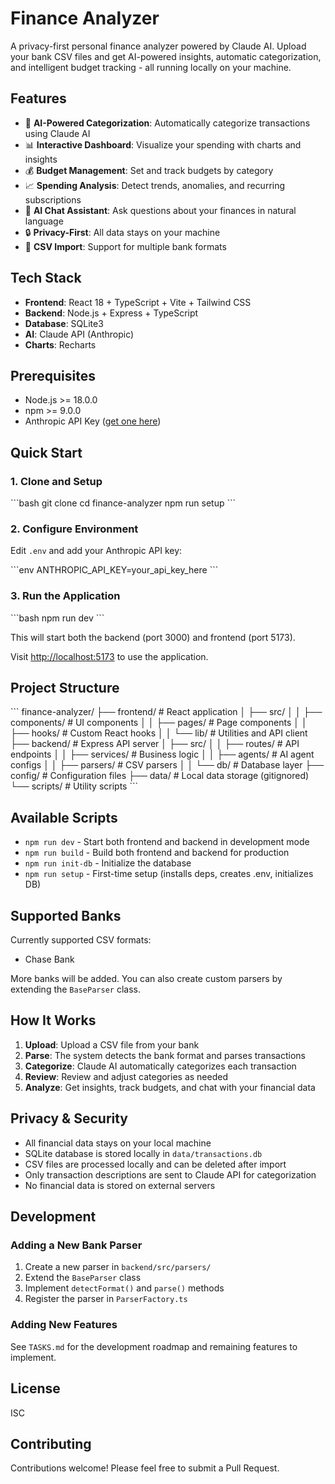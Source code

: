 # Finance Analyzer

A privacy-first personal finance analyzer powered by Claude AI. Upload your bank CSV files and get AI-powered insights, automatic categorization, and intelligent budget tracking - all running locally on your machine.

## Features

- 🤖 **AI-Powered Categorization**: Automatically categorize transactions using Claude AI
- 📊 **Interactive Dashboard**: Visualize your spending with charts and insights
- 💰 **Budget Management**: Set and track budgets by category
- 📈 **Spending Analysis**: Detect trends, anomalies, and recurring subscriptions
- 💬 **AI Chat Assistant**: Ask questions about your finances in natural language
- 🔒 **Privacy-First**: All data stays on your machine
- 📁 **CSV Import**: Support for multiple bank formats

## Tech Stack

- **Frontend**: React 18 + TypeScript + Vite + Tailwind CSS
- **Backend**: Node.js + Express + TypeScript
- **Database**: SQLite3
- **AI**: Claude API (Anthropic)
- **Charts**: Recharts

## Prerequisites

- Node.js >= 18.0.0
- npm >= 9.0.0
- Anthropic API Key ([get one here](https://console.anthropic.com/))

## Quick Start

### 1. Clone and Setup

\`\`\`bash
git clone <your-repo-url>
cd finance-analyzer
npm run setup
\`\`\`

### 2. Configure Environment

Edit `.env` and add your Anthropic API key:

\`\`\`env
ANTHROPIC_API_KEY=your_api_key_here
\`\`\`

### 3. Run the Application

\`\`\`bash
npm run dev
\`\`\`

This will start both the backend (port 3000) and frontend (port 5173).

Visit [http://localhost:5173](http://localhost:5173) to use the application.

## Project Structure

\`\`\`
finance-analyzer/
├── frontend/          # React application
│   ├── src/
│   │   ├── components/   # UI components
│   │   ├── pages/        # Page components
│   │   ├── hooks/        # Custom React hooks
│   │   └── lib/          # Utilities and API client
├── backend/           # Express API server
│   ├── src/
│   │   ├── routes/       # API endpoints
│   │   ├── services/     # Business logic
│   │   ├── agents/       # AI agent configs
│   │   ├── parsers/      # CSV parsers
│   │   └── db/           # Database layer
├── config/            # Configuration files
├── data/              # Local data storage (gitignored)
└── scripts/           # Utility scripts
\`\`\`

## Available Scripts

- `npm run dev` - Start both frontend and backend in development mode
- `npm run build` - Build both frontend and backend for production
- `npm run init-db` - Initialize the database
- `npm run setup` - First-time setup (installs deps, creates .env, initializes DB)

## Supported Banks

Currently supported CSV formats:
- Chase Bank

More banks will be added. You can also create custom parsers by extending the `BaseParser` class.

## How It Works

1. **Upload**: Upload a CSV file from your bank
2. **Parse**: The system detects the bank format and parses transactions
3. **Categorize**: Claude AI automatically categorizes each transaction
4. **Review**: Review and adjust categories as needed
5. **Analyze**: Get insights, track budgets, and chat with your financial data

## Privacy & Security

- All financial data stays on your local machine
- SQLite database is stored locally in `data/transactions.db`
- CSV files are processed locally and can be deleted after import
- Only transaction descriptions are sent to Claude API for categorization
- No financial data is stored on external servers

## Development

### Adding a New Bank Parser

1. Create a new parser in `backend/src/parsers/`
2. Extend the `BaseParser` class
3. Implement `detectFormat()` and `parse()` methods
4. Register the parser in `ParserFactory.ts`

### Adding New Features

See `TASKS.md` for the development roadmap and remaining features to implement.

## License

ISC

## Contributing

Contributions welcome! Please feel free to submit a Pull Request.
